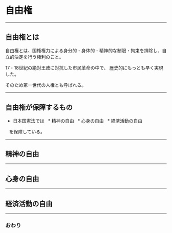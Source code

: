 # <span style="color: Black; ">自由権</span>



---


## 自由権とは


自由権とは、国権権力による身分的・身体的・精神的な制限・拘束を排除し、自立的決定を行う権利のこと。

17・18世紀の絶対王政に対抗した市民革命の中で、 歴史的にもっとも早く実現した。

そのため第一世代の人権とも呼ばれる。

---
## 自由権が保障するもの

- 日本国憲法では
   * 精神の自由
   * 心身の自由
   * 経済活動の自由

    を保障している。

---
## 精神の自由






---
## 心身の自由





---
## 経済活動の自由







---
### おわり
